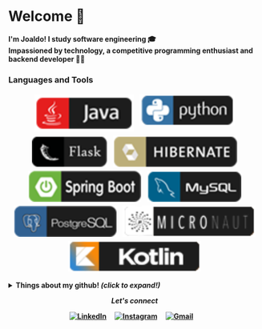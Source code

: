 # Welcome 👋

<b> I'm Joaldo! I study software engineering :mortar_board:
<br>
<b> Impassioned by technology, a competitive programming enthusiast and backend developer :man_technologist:
<br>


### Languages and Tools
<p align="center">
 <img src="https://github.com/joaldotavares/joaldotavares/blob/main/assets/Java.svg" alt="angular" style="vertical-align:top; margin:4px">
 <img src="https://github.com/joaldotavares/joaldotavares/blob/main/assets/Python.svg" alt="angular" style="vertical-align:top; margin:4px">
 <img src="https://github.com/joaldotavares/joaldotavares/blob/main/assets/Flask.svg" alt="angular" style="vertical-align:top; margin:4px">
 <img src="https://github.com/joaldotavares/joaldotavares/blob/main/assets/Hibernate.svg" alt="angular" style="vertical-align:top; margin:4px">
 <img src="https://github.com/joaldotavares/joaldotavares/blob/main/assets/SpringBoot.svg" alt="angular" style="vertical-align:top; margin:4px">
 <img src="https://github.com/joaldotavares/joaldotavares/blob/main/assets/MySQL.svg" alt="angular" style="vertical-align:top; margin:4px">
 <img src="https://github.com/joaldotavares/joaldotavares/blob/main/assets/PostgreSQL.svg" alt="angular" style="vertical-align:top; margin:4px">
 <img src="https://github.com/joaldotavares/joaldotavares/blob/main/assets/Micronaut.svg" alt="angular" style="vertical-align:top; margin:4px">
 <img src="https://github.com/joaldotavares/joaldotavares/blob/main/assets/Kotlin.svg" alt="angular" style="vertical-align:top; margin:4px">
</p>
<details>
  <summary> <b> Things about my github! </b> <i>(click to expand!)</i> </summary>
  <br>
  
  ![Joaldo's github stats](https://github-readme-stats.vercel.app/api?username=joaldotavares&show_icons=true&theme=radicaltitle_color=fff&icon_color=79ff97&text_color=9f9f9f&bg_color=151515)
  
</details>
<p align="center"> 
  <i> Let's connect </i>
</p>

<p align="center">
  <a href="https://www.linkedin.com/in/joaldo-tavares-424b4716a/"><img src="https://github.com/MikeCodesDotNET/ColoredBadges/blob/master/png/social/linkedin.png" alt="LinkedIn"></a> &nbsp; &nbsp;
  <a href="https://www.instagram.com/putz_junior/"><img src="https://github.com/MikeCodesDotNET/ColoredBadges/blob/master/png/social/instagram.png" alt="Instagram"></a> &nbsp; &nbsp;
  <a href="mailto:joaldo643@gmail.com"><img src="https://github.com/MikeCodesDotNET/ColoredBadges/blob/master/png/social/gmail.png" alt="Gmail"></a> &nbsp; &nbsp;
</p>

